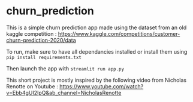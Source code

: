 # churn_prediction

This is a simple churn prediction app made using the dataset from an old kaggle competition : https://www.kaggle.com/competitions/customer-churn-prediction-2020/data 

To run, make sure to have all dependancies installed or install them using `pip install requirements.txt`

Then launch the app with `streamlit run app.py`

This short project is mostly inspired by the following video from Nicholas Renotte on Youtube : https://www.youtube.com/watch?v=Ebb4gUI2IpQ&ab_channel=NicholasRenotte 

